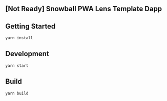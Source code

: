 ## [Not Ready] Snowball PWA Lens Template Dapp

## Getting Started

```sh
yarn install
```

## Development

```sh
yarn start
```

## Build

```sh
yarn build
```
